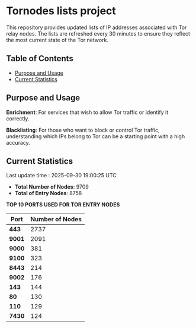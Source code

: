 # Tornodes lists project

This repository provides updated lists of IP addresses associated with Tor relay nodes. The lists are refreshed every 30 minutes to ensure they reflect the most current state of the Tor network.

## Table of Contents

- [Purpose and Usage](#purpose-and-usage)
- [Current Statistics](#current-statistics)


## Purpose and Usage

**Enrichment**: For services that wish to allow Tor traffic or identify it correctly.

**Blacklisting**: For those who want to block or control Tor traffic, understanding which IPs belong to Tor can be a starting point with a high accuracy.

## Current Statistics

Last update time : 2025-09-30 19:00:25 UTC

- **Total Number of Nodes**: 9709
- **Total of Entry Nodes**: 8758

**TOP 10 PORTS USED FOR TOR ENTRY NODES**

| **Port** | **Number of Nodes** |
|------|-----------------|
| **443**   | 2737  |
| **9001**   | 2091  |
| **9000**   | 381  |
| **9100**   | 323  |
| **8443**   | 214  |
| **9002**   | 176  |
| **143**   | 144  |
| **80**   | 130  |
| **110**   | 129  |
| **7430**   | 124  |

